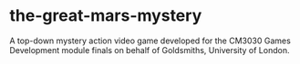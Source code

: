 # the-great-mars-mystery
A top-down mystery action video game developed for the CM3030 Games Development module finals on behalf of Goldsmiths, University of London.
